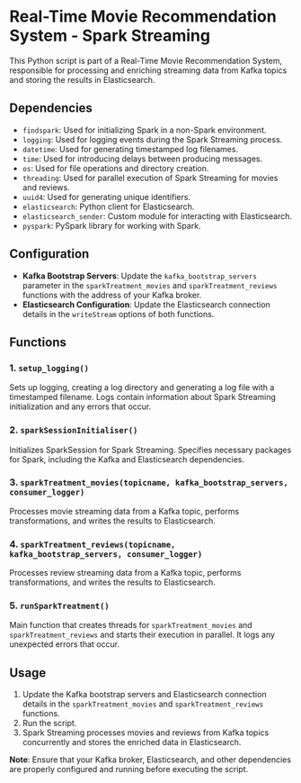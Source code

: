 # Real-Time Movie Recommendation System - Spark Streaming

This Python script is part of a Real-Time Movie Recommendation System, responsible for processing and enriching streaming data from Kafka topics and storing the results in Elasticsearch.

## Dependencies

- `findspark`: Used for initializing Spark in a non-Spark environment.
- `logging`: Used for logging events during the Spark Streaming process.
- `datetime`: Used for generating timestamped log filenames.
- `time`: Used for introducing delays between producing messages.
- `os`: Used for file operations and directory creation.
- `threading`: Used for parallel execution of Spark Streaming for movies and reviews.
- `uuid4`: Used for generating unique identifiers.
- `elasticsearch`: Python client for Elasticsearch.
- `elasticsearch_sender`: Custom module for interacting with Elasticsearch.
- `pyspark`: PySpark library for working with Spark.

## Configuration

- **Kafka Bootstrap Servers**: Update the `kafka_bootstrap_servers` parameter in the `sparkTreatment_movies` and `sparkTreatment_reviews` functions with the address of your Kafka broker.
- **Elasticsearch Configuration**: Update the Elasticsearch connection details in the `writeStream` options of both functions.

## Functions

### 1. `setup_logging()`

Sets up logging, creating a log directory and generating a log file with a timestamped filename. Logs contain information about Spark Streaming initialization and any errors that occur.

### 2. `sparkSessionInitialiser()`

Initializes SparkSession for Spark Streaming. Specifies necessary packages for Spark, including the Kafka and Elasticsearch dependencies.

### 3. `sparkTreatment_movies(topicname, kafka_bootstrap_servers, consumer_logger)`

Processes movie streaming data from a Kafka topic, performs transformations, and writes the results to Elasticsearch.

### 4. `sparkTreatment_reviews(topicname, kafka_bootstrap_servers, consumer_logger)`

Processes review streaming data from a Kafka topic, performs transformations, and writes the results to Elasticsearch.

### 5. `runSparkTreatment()`

Main function that creates threads for `sparkTreatment_movies` and `sparkTreatment_reviews` and starts their execution in parallel. It logs any unexpected errors that occur.

## Usage

1. Update the Kafka bootstrap servers and Elasticsearch connection details in the `sparkTreatment_movies` and `sparkTreatment_reviews` functions.
2. Run the script.
3. Spark Streaming processes movies and reviews from Kafka topics concurrently and stores the enriched data in Elasticsearch.

**Note**: Ensure that your Kafka broker, Elasticsearch, and other dependencies are properly configured and running before executing the script.
